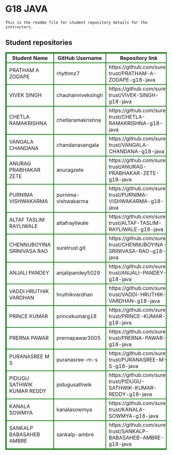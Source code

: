 # G18 JAVA
    This is the readme file for student repository details for the instructors.
## Student repositories 
<table style="border : 2px solid green; width:100%;">
<tr >
<th style="border : 2px solid green;">Student Name</th>
<th style="border : 2px solid green;">GitHub Username</th>
<th style="border : 2px solid green;">Repository link</th>
</tr>
<tr style="border : 2px solid green;">
<td style="border : 2px solid green;">PRATHAM A ZODAPE</td> 

<td style="border : 2px solid green;">rhythmz7</td> 

<td style="border : 2px solid green;">https://github.com/sure-trust/PRATHAM-A-ZODAPE-g18-java</td> 
</tr>

<tr style="border : 2px solid green;">
<td style="border : 2px solid green;">VIVEK SINGH</td> 

<td style="border : 2px solid green;">chauhanviveksingh</td> 

<td style="border : 2px solid green;">https://github.com/sure-trust/VIVEK-SINGH-g18-java</td> 
</tr>

<tr style="border : 2px solid green;">
<td style="border : 2px solid green;">CHETLA RAMAKRISHNA</td> 

<td style="border : 2px solid green;">chetlaramakrishna</td> 

<td style="border : 2px solid green;">https://github.com/sure-trust/CHETLA-RAMAKRISHNA-g18-java</td> 
</tr>

<tr style="border : 2px solid green;">
<td style="border : 2px solid green;">VANGALA CHANDANA</td> 

<td style="border : 2px solid green;">chandanavangala</td> 

<td style="border : 2px solid green;">https://github.com/sure-trust/VANGALA-CHANDANA-g18-java</td> 
</tr>

<tr style="border : 2px solid green;">
<td style="border : 2px solid green;">ANURAG PRABHAKAR ZETE</td> 

<td style="border : 2px solid green;">anuragzete</td> 

<td style="border : 2px solid green;">https://github.com/sure-trust/ANURAG-PRABHAKAR-ZETE-g18-java</td> 
</tr>

<tr style="border : 2px solid green;">
<td style="border : 2px solid green;">PURNIMA VISHWAKARMA</td> 

<td style="border : 2px solid green;">purnima-vishwakarma</td> 

<td style="border : 2px solid green;">https://github.com/sure-trust/PURNIMA-VISHWAKARMA-g18-java</td> 
</tr>

<tr style="border : 2px solid green;">
<td style="border : 2px solid green;">ALTAF TASLIM RAYLIWALE</td> 

<td style="border : 2px solid green;">altafrayliwale</td> 

<td style="border : 2px solid green;">https://github.com/sure-trust/ALTAF-TASLIM-RAYLIWALE-g18-java</td> 
</tr>

<tr style="border : 2px solid green;">
<td style="border : 2px solid green;">CHENNUBOYINA SRINIVASA RAO</td> 

<td style="border : 2px solid green;">suretrust.git</td> 

<td style="border : 2px solid green;">https://github.com/sure-trust/CHENNUBOYINA-SRINIVASA-RAO-g18-java</td> 
</tr>

<tr style="border : 2px solid green;">
<td style="border : 2px solid green;">ANJALI PANDEY</td> 

<td style="border : 2px solid green;">anjalipandey5029</td> 

<td style="border : 2px solid green;">https://github.com/sure-trust/ANJALI-PANDEY-g18-java</td> 
</tr>

<tr style="border : 2px solid green;">
<td style="border : 2px solid green;">VADDI HRUTHIK VARDHAN</td> 

<td style="border : 2px solid green;">hruthikvardhan</td> 

<td style="border : 2px solid green;">https://github.com/sure-trust/VADDI-HRUTHIK-VARDHAN-g18-java</td> 
</tr>

<tr style="border : 2px solid green;">
<td style="border : 2px solid green;">PRINCE KUMAR</td> 

<td style="border : 2px solid green;">princekumarg18</td> 

<td style="border : 2px solid green;">https://github.com/sure-trust/PRINCE-KUMAR-g18-java</td> 
</tr>

<tr style="border : 2px solid green;">
<td style="border : 2px solid green;">PRERNA PAWAR</td> 

<td style="border : 2px solid green;">prernapawar3005</td> 

<td style="border : 2px solid green;">https://github.com/sure-trust/PRERNA-PAWAR-g18-java</td> 
</tr>

<tr style="border : 2px solid green;">
<td style="border : 2px solid green;">PURANASREE M S</td> 

<td style="border : 2px solid green;">puranasree-m-s</td> 

<td style="border : 2px solid green;">https://github.com/sure-trust/PURANASREE-M-S-g18-java</td> 
</tr>

<tr style="border : 2px solid green;">
<td style="border : 2px solid green;">PIDUGU SATHWIK KUMAR REDDY</td> 

<td style="border : 2px solid green;">pidugusathwik</td> 

<td style="border : 2px solid green;">https://github.com/sure-trust/PIDUGU-SATHWIK-KUMAR-REDDY-g18-java</td> 
</tr>

<tr style="border : 2px solid green;">
<td style="border : 2px solid green;">KANALA SOWMYA</td> 

<td style="border : 2px solid green;">kanalasowmya</td> 

<td style="border : 2px solid green;">https://github.com/sure-trust/KANALA-SOWMYA-g18-java</td> 
</tr>

<tr style="border : 2px solid green;">
<td style="border : 2px solid green;">SANKALP BABASAHEB AMBRE</td> 

<td style="border : 2px solid green;">sankalp-ambre</td> 

<td style="border : 2px solid green;">https://github.com/sure-trust/SANKALP-BABASAHEB-AMBRE-g18-java</td> 
</tr>
